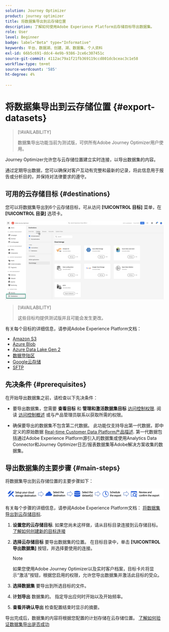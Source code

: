 ```yaml
---
solution: Journey Optimizer
product: journey optimizer
title: 将数据集导出到云存储位置
description: 了解如何使用Adobe Experience Platform云存储目标导出数据集。
role: User
level: Beginner
badge: label="Beta" type="Informative"
keywords: 平台、数据湖、创建、湖、数据集、个人资料
exl-id: 66b5c691-ddc4-4e9b-9386-2ce6c307451c
source-git-commit: 4112ac79a1f21fb369119ccd801dcbceac3c1e58
workflow-type: tm+mt
source-wordcount: '585'
ht-degree: 4%

---
```


# 将数据集导出到云存储位置 {#export-datasets}

>[!AVAILABILITY]
>
>数据集导出功能当前为测试版，可供所有Adobe Journey Optimizer用户使用。

Journey Optimizer允许您与云存储位置建立实时连接，以导出数据集的内容。

通过定期导出数据，您可以确保对客户互动有完整和最新的记录，将此信息用于报告或分析目的，并保持对法律要求的遵守。

## 可用的云存储目标 {#destinations}

您可以将数据集导出到6个云存储目标，可从访问 **[!UICONTROL 目标]** 菜单，在 **[!UICONTROL 目录]** 选项卡。

![](assets/dataset-export-setup.png)

>[!AVAILABILITY]
>
>这些目标均提供测试版并且可能会发生更改。

有关每个目标的详细信息，请参阅Adobe Experience Platform文档：

* [Amazon S3](https://experienceleague.adobe.com/docs/experience-platform/destinations/catalog/cloud-storage/amazon-s3.html)
* [Azure Blob](https://experienceleague.adobe.com/docs/experience-platform/destinations/catalog/cloud-storage/azure-blob.html)
* [Azure Data Lake Gen 2](https://experienceleague.adobe.com/docs/experience-platform/destinations/catalog/cloud-storage/adls-gen2.html)
* [数据登陆区](https://experienceleague.adobe.com/docs/experience-platform/destinations/catalog/cloud-storage/data-landing-zone.html)
* [Google云存储](https://experienceleague.adobe.com/docs/experience-platform/destinations/catalog/cloud-storage/google-cloud-storage.html)
* [SFTP](https://experienceleague.adobe.com/docs/experience-platform/destinations/catalog/cloud-storage/sftp.html)

## 先决条件 {#prerequisites}

在开始导出数据集之前，请检查以下先决条件：

* 要导出数据集，您需要 **查看目标** 和 **管理和激活数据集目标** [访问控制权限](https://experienceleague.adobe.com/docs/experience-platform/access-control/home.html#permissions). 阅读 [访问控制概述](https://experienceleague.adobe.com/docs/experience-platform/access-control/ui/overview.html) 或与产品管理员联系以获取所需的权限。

* 确保要导出的数据集不包含第二代数据。 此功能仅支持导出第一代数据，即中定义的原始数据 [Real-time Customer Data Platform产品描述](https://helpx.adobe.com/legal/product-descriptions/real-time-customer-data-platform-b2c-edition-prime-and-ultimate-packages.html). 第一代数据包括通过Adobe Experience Platform源引入的数据集或使用Analytics Data Connector和Journey Optimizer日志/报表数据集等Adobe解决方案收集的数据集。

## 导出数据集的主要步骤 {#main-steps}

将数据集导出到云存储位置的主要步骤如下：

![](assets/dataset-export-process.png)

有关每个步骤的详细信息，请参阅Adobe Experience Platform文档： [将数据集导出到云存储目标](https://experienceleague.adobe.com/docs/experience-platform/destinations/ui/activate/export-datasets.html).

1. **设置您的云存储目标**. 如果您尚未这样做，请从目标目录连接到云存储目标。 [了解如何创建新的目标连接](https://experienceleague.adobe.com/docs/experience-platform/destinations/ui/connect-destination.html#setup)

   <!--![](assets/dataset-export-setup.png)-->

1. **选择云存储目标** 要导出数据集的位置。 在目标目录中，单击 **[!UICONTROL 导出数据集]** 按钮，并选择要使用的连接。

   <!--![](assets/dataset-export-destination.png)-->

   >[!NOTE]
   >
   >如果您使用Adobe Journey Optimizer以及实时客户档案，目标卡片将显示“激活”按钮，根据您启用的权限，允许您导出数据集并激活此目标的受众。

1. **选择数据集** 要导出到所选目标的文件。

   <!--![](assets/dataset-export-dataset-selection.png)-->

1. **计划导出** 数据集的。 指定导出应何时开始以及开始频率。

   <!--![](assets/dataset-export-schedule.png)-->

1. **查看并确认导出** 检查配置结束时显示的摘要。

   <!--![](assets/dataset-export-review.png)-->

导出完成后，数据集的内容将根据您配置的计划存储在云存储位置。 [了解如何验证数据集导出是否成功](https://experienceleague.adobe.com/docs/experience-platform/destinations/ui/activate/export-datasets.html#verify)
